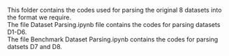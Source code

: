 This folder contains the codes used for parsing the original 8 datasets into the format we require. <br />
The file Dataset Parsing.ipynb file contains the codes for parsing datasets D1-D6. <br />
The file Benchmark Dataset Parsing.ipynb contains the codes for parsing datsets D7 and D8. <br />
